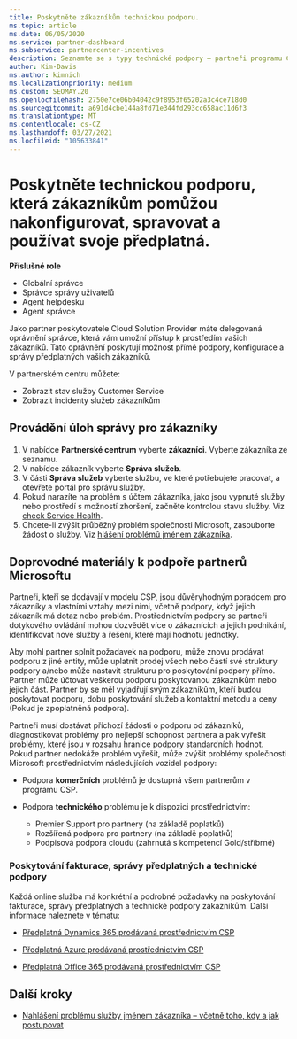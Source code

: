 ```yaml
---
title: Poskytněte zákazníkům technickou podporu.
ms.topic: article
ms.date: 06/05/2020
ms.service: partner-dashboard
ms.subservice: partnercenter-incentives
description: Seznamte se s typy technické podpory – partneři programu Cloud Solution Provider můžou nabízet své zákazníky.
author: Kim-Davis
ms.author: kimnich
ms.localizationpriority: medium
ms.custom: SEOMAY.20
ms.openlocfilehash: 2750e7ce06b04042c9f8953f65202a3c4ce718d0
ms.sourcegitcommit: a691d4cbe144a8fd71e344fd293cc658ac11d6f3
ms.translationtype: MT
ms.contentlocale: cs-CZ
ms.lasthandoff: 03/27/2021
ms.locfileid: "105633841"
---
```

# <a name="provide-technical-support-to-help-customers-configure-manage-and-use-their-subscriptions"></a>Poskytněte technickou podporu, která zákazníkům pomůžou nakonfigurovat, spravovat a používat svoje předplatná.


**Příslušné role**

- Globální správce
- Správce správy uživatelů
- Agent helpdesku
- Agent správce

Jako partner poskytovatele Cloud Solution Provider máte delegovaná oprávnění správce, která vám umožní přístup k prostředím vašich zákazníků. Tato oprávnění poskytují možnost přímé podpory, konfigurace a správy předplatných vašich zákazníků.

V partnerském centru můžete:

- Zobrazit stav služby Customer Service
- Zobrazit incidenty služeb zákazníkům

## <a name="perform-admin-tasks-for-your-customers"></a>Provádění úloh správy pro zákazníky

1. V nabídce **Partnerské centrum** vyberte **zákazníci**. Vyberte zákazníka ze seznamu.
2. V nabídce zákazník vyberte **Správa služeb**.
3. V části **Správa služeb** vyberte službu, ve které potřebujete pracovat, a otevřete portál pro správu služby.
4. Pokud narazíte na problém s účtem zákazníka, jako jsou vypnuté služby nebo prostředí s možností zhoršení, začněte kontrolou stavu služby. Viz [check Service Health](check-service-health.md).
5. Chcete-li zvýšit průběžný problém společnosti Microsoft, zasouborte žádost o služby. Viz [hlášení problémů jménem zákazníka](report-problems-on-behalf-of-a-customer.md).

## <a name="microsoft-partner-support-guidance"></a>Doprovodné materiály k podpoře partnerů Microsoftu

Partneři, kteří se dodávají v modelu CSP, jsou důvěryhodným poradcem pro zákazníky a vlastními vztahy mezi nimi, včetně podpory, když jejich zákazník má dotaz nebo problém. Prostřednictvím podpory se partneři dotykového ovládání mohou dozvědět více o zákaznících a jejich podnikání, identifikovat nové služby a řešení, které mají hodnotu jednotky.

Aby mohl partner splnit požadavek na podporu, může znovu prodávat podporu z jiné entity, může uplatnit prodej všech nebo částí své struktury podpory a/nebo může nastavit strukturu pro poskytování podpory přímo.  Partner může účtovat veškerou podporu poskytovanou zákazníkům nebo jejich část. Partner by se měl vyjadřují svým zákazníkům, kteří budou poskytovat podporu, dobu poskytování služeb a kontaktní metodu a ceny (Pokud je zpoplatněná podpora). 

Partneři musí dostávat příchozí žádosti o podporu od zákazníků, diagnostikovat problémy pro nejlepší schopnost partnera a pak vyřešit problémy, které jsou v rozsahu hranice podpory standardních hodnot. Pokud partner nedokáže problém vyřešit, může zvýšit problémy společnosti Microsoft prostřednictvím následujících vozidel podpory:

- Podpora **komerčních** problémů je dostupná všem partnerům v programu CSP.

- Podpora **technického** problému je k dispozici prostřednictvím:

  - Premier Support pro partnery (na základě poplatků)
  - Rozšířená podpora pro partnery (na základě poplatků)
  - Podpisová podpora cloudu (zahrnutá s kompetencí Gold/stříbrné)

### <a name="providing-billing-subscription-management-and-technical-support"></a>Poskytování fakturace, správy předplatných a technické podpory 

Každá online služba má konkrétní a podrobné požadavky na poskytování fakturace, správy předplatných a technické podpory zákazníkům. Další informace naleznete v tématu:

- [Předplatná Dynamics 365 prodávaná prostřednictvím CSP](https://www.microsoftpartnercommunity.com/t5/CSP/Microsoft-Partner-Support-Guidance/m-p/5262#M30)

- [Předplatná Azure prodávaná prostřednictvím CSP](https://www.microsoftpartnercommunity.com/t5/CSP/Microsoft-Partner-Support-Guidance/m-p/5263#M31)

- [Předplatná Office 365 prodávaná prostřednictvím CSP](https://www.microsoftpartnercommunity.com/t5/CSP/Microsoft-Partner-Support-Guidance/m-p/5264#M32)

## <a name="next-steps"></a>Další kroky

- [Nahlášení problému služby jménem zákazníka – včetně toho, kdy a jak postupovat](report-problems-on-behalf-of-a-customer.md)